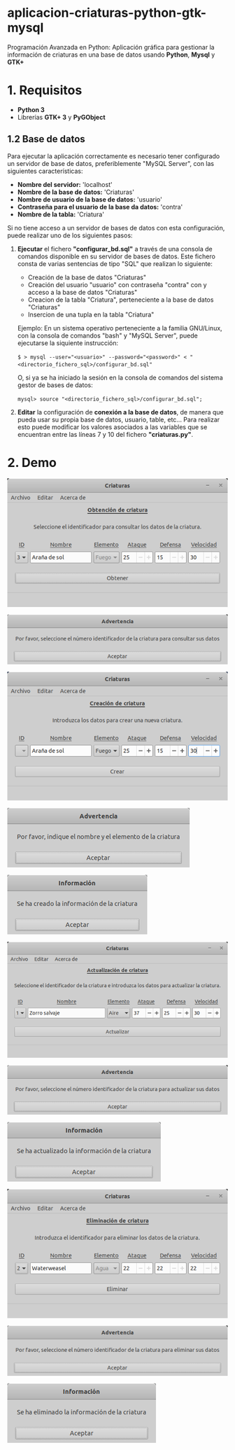 # aplicacion-criaturas-python-gtk-mysql
Programación Avanzada en Python: Aplicación gráfica para gestionar la información de criaturas en una base de datos usando **Python**, **Mysql** y **GTK+**

# 1. Requisitos
* **Python 3**
* Librerías **GTK+ 3** y **PyGObject**

## 1.2 Base de datos

Para ejecutar la aplicación correctamente es necesario tener configurado un servidor de base de datos, preferiblemente "MySQL Server", con las siguientes características:

* **Nombre del servidor:** 'localhost'
* **Nombre de la base de datos:** 'Criaturas'
* **Nombre de usuario de la base de datos:** 'usuario'
* **Contraseña para el usuario de la base da datos:** 'contra'
* **Nombre de la tabla:** 'Criatura'

Si no tiene acceso a un servidor de bases de datos con esta configuración, puede realizar uno de los siguientes pasos:

1.  **Ejecutar** el fichero **"configurar_bd.sql"** a través de una consola de comandos disponible en su 
    servidor de bases de datos. Este fichero consta de varias sentencias de tipo "SQL" que realizan lo 
    siguiente:
    * Creación de la base de datos "Criaturas"
    * Creación del usuario "usuario" con contraseña "contra" con y acceso a la base de datos "Criaturas"
    * Creacion de la tabla "Criatura", perteneciente a la base de datos "Criaturas"
    * Insercion de una tupla en la tabla "Criatura"

    Ejemplo: En un sistema operativo perteneciente a la familia GNU/Linux, con la consola de comandos "bash" y "MySQL Server", puede ejecutarse la siquiente instrucción:

    `$ > mysql --user="<usuario>" --password="<password>" < "<directorio_fichero_sql>/configurar_bd.sql"`

    O, si ya se ha iniciado la sesión en la consola de comandos del sistema gestor de bases de datos:

    `mysql> source "<directorio_fichero_sql>/configurar_bd.sql";`

2.  **Editar** la configuración de **conexión a la base de datos**, de manera que pueda usar su propia 
    base de datos, usuario, table, etc... Para realizar esto puede modificar los valores asociados a las 
    variables que se encuentran entre las líneas 7 y 10 del fichero **"criaturas.py"**.

# 2. Demo

![GUI obtención de criatura](https://github.com/zerosk8/aplicacion-criaturas-python-gtk-mysql/blob/master/documentacion/imagenes/gui_obtencion_criatura.png)

![GUI obtención de criatura, mensaje de advertencia](https://github.com/zerosk8/aplicacion-criaturas-python-gtk-mysql/blob/master/documentacion/imagenes/gui_obtencion_criatura_mensaje_advertencia.png)

![GUI creacion de criatura](https://github.com/zerosk8/aplicacion-criaturas-python-gtk-mysql/blob/master/documentacion/imagenes/gui_creacion_criatura.png)

![GUI creacion de criatura, mensaje de advertencia](https://github.com/zerosk8/aplicacion-criaturas-python-gtk-mysql/blob/master/documentacion/imagenes/gui_creacion_criatura_mensaje_advertencia.png)

![GUI creacion de criatura, mensaje de éxito](https://github.com/zerosk8/aplicacion-criaturas-python-gtk-mysql/blob/master/documentacion/imagenes/gui_creacion_criatura_mensaje_exito.png)

![GUI actualización de criatura](https://github.com/zerosk8/aplicacion-criaturas-python-gtk-mysql/blob/master/documentacion/imagenes/gui_actualizacion_criatura.png)

![GUI actualización de criatura, mensaje de advertencia](https://github.com/zerosk8/aplicacion-criaturas-python-gtk-mysql/blob/master/documentacion/imagenes/gui_actualizacion_criatura_mensaje_advertencia.png)

![GUI actualización de criatura, mensaje de éxito](https://github.com/zerosk8/aplicacion-criaturas-python-gtk-mysql/blob/master/documentacion/imagenes/gui_actualizacion_criatura_mensaje_exito.png)

![GUI eliminación de criatura](https://github.com/zerosk8/aplicacion-criaturas-python-gtk-mysql/blob/master/documentacion/imagenes/gui_eliminacion_criatura.png)

![GUI eliminación de criatura, mensaje de advertencia](https://github.com/zerosk8/aplicacion-criaturas-python-gtk-mysql/blob/master/documentacion/imagenes/gui_eliminacion_criatura_mensaje_advertencia.png)

![GUI eliminación de criatura, mensaje de éxito](https://github.com/zerosk8/aplicacion-criaturas-python-gtk-mysql/blob/master/documentacion/imagenes/gui_eliminacion_criatura_mensaje_exito.png)